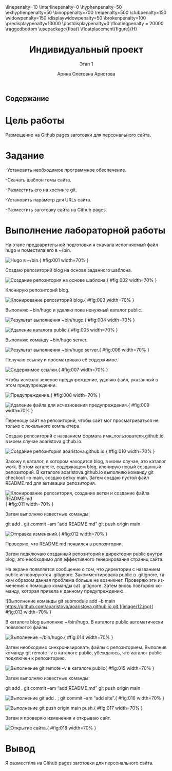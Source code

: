﻿---
# Front matter
lang: ru-RU
title: "Индивидуальный проект"
subtitle: "Этап 1"
author: "Арина Олеговна Аристова"

# Formatting
toc-title: "Содержание"
toc: true # Table of contents
toc_depth: 2
fontsize: 12pt
linestretch: 1.5
papersize: a4paper
documentclass: scrreprt
polyglossia-lang: russian
polyglossia-otherlangs: english
mainfont: PT Serif
romanfont: PT Serif
sansfont: PT Sans
monofont: PT Mono
mainfontoptions: Ligatures=TeX
romanfontoptions: Ligatures=TeX
sansfontoptions: Ligatures=TeX,Scale=MatchLowercase
monofontoptions: Scale=MatchLowercase
indent: true
pdf-engine: lualatex
header-includes:
  - \linepenalty=10 # the penalty added to the badness of each line within a paragraph (no associated penalty node) Increasing the value makes tex try to have fewer lines in the paragraph.
  - \interlinepenalty=0 # value of the penalty (node) added after each line of a paragraph.
  - \hyphenpenalty=50 # the penalty for line breaking at an automatically inserted hyphen
  - \exhyphenpenalty=50 # the penalty for line breaking at an explicit hyphen
  - \binoppenalty=700 # the penalty for breaking a line at a binary operator
  - \relpenalty=500 # the penalty for breaking a line at a relation
  - \clubpenalty=150 # extra penalty for breaking after first line of a paragraph
  - \widowpenalty=150 # extra penalty for breaking before last line of a paragraph
  - \displaywidowpenalty=50 # extra penalty for breaking before last line before a display math
  - \brokenpenalty=100 # extra penalty for page breaking after a hyphenated line
  - \predisplaypenalty=10000 # penalty for breaking before a display
  - \postdisplaypenalty=0 # penalty for breaking after a display
  - \floatingpenalty = 20000 # penalty for splitting an insertion (can only be split footnote in standard LaTeX)
  - \raggedbottom # or \flushbottom
  - \usepackage{float} # keep figures where there are in the text
  - \floatplacement{figure}{H} # keep figures where there are in the text
---

# Цель работы

Размещение на Github pages заготовки для персонального сайта.

# Задание

-Установить необходимое программное обеспечение.

-Скачать шаблон темы сайта.

-Разместить его на хостинге git.

-Установить параметр для URLs сайта.

-Разместить заготовку сайта на Github pages.


# Выполнение лабораторной работы

На этапе предварительной подготовки я скачала исполняемый файл hugo и поместила его в ~/bin.

![Hugo в ~/bin.](image/1.jpg){ #fig:001 width=70% }

Создаю репозиторий blog на основе заданного шаблона.

![Создание репозитория на основе шаблона.](image/2.jpg){ #fig:002 width=70% }

Клонирую репозиторий blog.

![Клонирование репозиторий blog.](image/3.jpg){ #fig:003 width=70% }

Выполняю ~bin/hugo и удаляю пока ненужный каталог public.

![Результат выполнения ~bin/hugo.](image/4.0.jpg){ #fig:004 width=70% }

![Удаление каталога public.](image/4.00.jpg){ #fig:005 width=70% }

Выполняю команду ~bin/hugo server. 

![Результат выполнения ~bin/hugo server.](image/4.jpg){ #fig:006 width=70% }

Получаю ссылку и просматриваю её содержимое. 

![Содержимое ссылки.](image/5.jpg){ #fig:007 width=70% }

Чтобы исчезло зеленое предупреждение, удаляю файл, указанный в этом предупреждении.

![Предупреждение.](image/6.jpg){ #fig:008 width=70% }

![Удаление файла для исчезновения предупреждения.](image/7.jpg){ #fig:009 width=70% }

Переношу сайт на репозиторий, чтобы сайт мог просматриваться не только с локального компьютера.

Создаю репозиторий с названием формата имя_пользователя.github.io, в моем случае aoaristova.github.io.

![Создание репозитория aoaristova.github.io.](image/8.jpg){ #fig:010 width=70% }

Захожу в каталог, в котором находится blog, в моем случае, это каталог work. В этом каталоге, содержащем blog, клонирую новый созданный репозиторий. В каталоге aoaristova.github.io выполняю команду git checkout –b main, создаю ветку main.
Затем создаю пустой файл README.md для активации репозитория.

![Клонирование репозитория, создание ветки и создание файла README.md](image/9.jpg){ #fig:011 width=70% }

Затем выполняю известные команды:

git add .
git commit –am “add README.md”
git push origin main

![Отправка изменений.](image/11.jpg){ #fig:012 width=70% }

Проверяю, что README.md появился в репозитории.

Затем подключаю созданный репозиторий к директории public внутри blog, это необходимо для эффективного генерирования страниц сайта. 

На экране появляется сообщение о том, что директории с названием public игнорируются .gitignore. Закомментировала public в .gitignore, таким образом данная проблема больше не возникнет. Проверяю эти изменения с помощью команды cat .gitignore. Затем вновь повторяю команду, которая привела к данному предупреждению.

![Выполнение команды git submodule add –b main https://github.com/aoaristova/aoaristova.github.io.git.](image/12.jpg){ #fig:013 width=70% }

В каталоге blog выполняю ~/bin/hugo. В каталоге public автоматически появляются файлы.

![Выполнение ~/bin/hugo.](image/13.jpg){ #fig:014 width=70% }

Затем необходимо синхронизировать файлы с репозиторием.
Выполнив команду git remote –v в каталоге public, убеждаюсь, что каталог public подключен к репозиторию.

![Выполнение git remote –v в каталоге public](image/14.jpg){ #fig:015 width=70% }

Затем выполняю известные команды:

git add .
git commit –am “add README.md”
git push origin main

![Выполнение git add . ; git commit –am “add site”.](image/15.jpg){ #fig:016 width=70% }

![Выполнение git push origin main push.](image/16.jpg){ #fig:017 width=70% }

Затем я проверяю изменения и открываю сайт.

![Открытие сайта.](image/17.jpg){ #fig:018 width=70% }



# Вывод

Я разместила на Github pages заготовки для персонального сайта.
